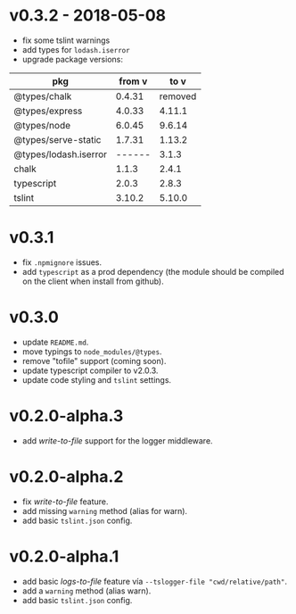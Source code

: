 # v0.3.2 - 2018-05-08

+ fix some tslint warnings
+ add types for `lodash.iserror`
+ upgrade package versions:


| pkg                    | from v | to v    |
|------------------------|--------|-------- |
| @types/chalk           | 0.4.31 | removed |
| @types/express         | 4.0.33 | 4.11.1  |
| @types/node            | 6.0.45 | 9.6.14  |
| @types/serve-static    | 1.7.31 | 1.13.2  |
| @types/lodash.iserror  | ------ | 3.1.3   |
| chalk                  | 1.1.3  | 2.4.1   |
| typescript             | 2.0.3  | 2.8.3   |
| tslint                 | 3.10.2 | 5.10.0  |



# v0.3.1

+ fix `.npmignore` issues.
+ add `typescript` as a prod dependency (the module should be compiled on the client when install from github).

# v0.3.0

+ update `README.md`.
+ move typings to `node_modules/@types`.
+ remove "tofile" support (coming soon).
+ update typescript compiler to v2.0.3.
+ update code styling and `tslint` settings.

# v0.2.0-alpha.3

+ add *write-to-file* support for the logger middleware.

# v0.2.0-alpha.2

+ fix *write-to-file* feature.
+ add missing `warning` method (alias for warn).
+ add basic `tslint.json` config.

# v0.2.0-alpha.1

+ add basic *logs-to-file* feature vía `--tslogger-file "cwd/relative/path"`.
+ add a `warning` method (alias warn).
+ add basic `tslint.json` config.
